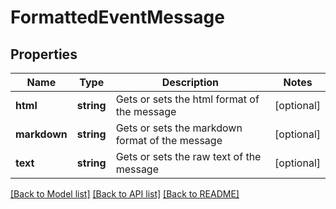 # FormattedEventMessage

## Properties
Name | Type | Description | Notes
------------ | ------------- | ------------- | -------------
**html** | **string** | Gets or sets the html format of the message | [optional] 
**markdown** | **string** | Gets or sets the markdown format of the message | [optional] 
**text** | **string** | Gets or sets the raw text of the message | [optional] 

[[Back to Model list]](../README.md#documentation-for-models) [[Back to API list]](../README.md#documentation-for-api-endpoints) [[Back to README]](../README.md)


